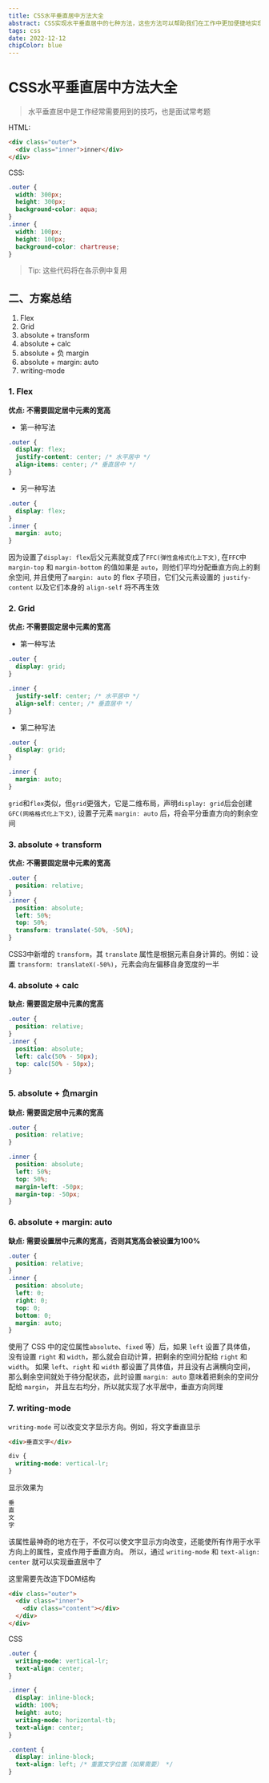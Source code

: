 ```yaml
---
title: CSS水平垂直居中方法大全
abstract: CSS实现水平垂直居中的七种方法，这些方法可以帮助我们在工作中更加便捷地实现元素的居中布局，也是面试中常考的知识点。
tags: css
date: 2022-12-12
chipColor: blue
---
```


# CSS水平垂直居中方法大全

> 水平垂直居中是工作经常需要用到的技巧，也是面试常考题

HTML:

```html
<div class="outer">
  <div class="inner">inner</div>
</div>
```

CSS:

```css
.outer {
  width: 300px;
  height: 300px;
  background-color: aqua;
}
.inner {
  width: 100px;
  height: 100px;
  background-color: chartreuse;
}
```

> Tip: 这些代码将在各示例中复用

## 二、方案总结

1. Flex
2. Grid
3. absolute + transform
4. absolute + calc
5. absolute + 负 margin
6. absolute + margin: auto
7. writing-mode

### 1. Flex

**优点: 不需要固定居中元素的宽高**

- 第一种写法

```css
.outer {
  display: flex;
  justify-content: center; /* 水平居中 */
  align-items: center; /* 垂直居中 */
}
```

- 另一种写法

```css
.outer {
  display: flex;
}
.inner {
  margin: auto;
}
```

因为设置了`display: flex`后父元素就变成了`FFC(弹性盒格式化上下文)`, 在`FFC`中`margin-top` 和 `margin-bottom` 的值如果是 `auto`，则他们平均分配垂直方向上的剩余空间,
并且使用了`margin: auto` 的 flex 子项目，它们父元素设置的 `justify-content` 以及它们本身的 `align-self` 将不再生效

### 2. Grid

**优点: 不需要固定居中元素的宽高**

- 第一种写法

```css
.outer {
  display: grid;
}

.inner {
  justify-self: center; /* 水平居中 */
  align-self: center; /* 垂直居中 */
}
```

- 第二种写法

```css
.outer {
  display: grid;
}

.inner {
  margin: auto;
}
```

`grid`和`flex`类似，但`grid`更强大，它是二维布局，声明`display: grid`后会创建`GFC(网格格式化上下文)`, 设置子元素 `margin: auto` 后，将会平分垂直方向的剩余空间

### 3. absolute + transform

**优点: 不需要固定居中元素的宽高**

```css
.outer {
  position: relative;
}
.inner {
  position: absolute;
  left: 50%;
  top: 50%;
  transform: translate(-50%, -50%);
}
```

CSS3中新增的 `transform`，其 `translate` 属性是根据元素自身计算的。例如：设置 `transform: translateX(-50%)`，元素会向左偏移自身宽度的一半

### 4. absolute + calc

**缺点: 需要固定居中元素的宽高**

```css
.outer {
  position: relative;
}
.inner {
  position: absolute;
  left: calc(50% - 50px);
  top: calc(50% - 50px);
}
```

### 5. absolute + 负margin

**缺点: 需要固定居中元素的宽高**

```css
.outer {
  position: relative;
}

.inner {
  position: absolute;
  left: 50%;
  top: 50%;
  margin-left: -50px;
  margin-top: -50px;
}
```

### 6. absolute + margin: auto

**缺点: 需要设置居中元素的宽高，否则其宽高会被设置为100%**

```css
.outer {
  position: relative;
}
.inner {
  position: absolute;
  left: 0;
  right: 0;
  top: 0;
  bottom: 0;
  margin: auto;
}
```

使用了 CSS 中的定位属性`absolute`、`fixed` 等）后，如果 `left` 设置了具体值，没有设置 `right` 和 `width`，那么就会自动计算，把剩余的空间分配给 `right` 和 `width`。
如果 `left`、`right` 和 `width` 都设置了具体值，并且没有占满横向空间，那么剩余空间就处于待分配状态，此时设置 `margin: auto` 意味着把剩余的空间分配给 `margin`，
并且左右均分，所以就实现了水平居中，垂直方向同理

### 7. writing-mode

`writing-mode` 可以改变文字显示方向。例如，将文字垂直显示

```html
<div>垂直文字</div>
```

```css
div {
  writing-mode: vertical-lr;
}
```

显示效果为

```html
垂
直
文
字
```

该属性最神奇的地方在于，不仅可以使文字显示方向改变，还能使所有作用于水平方向上的属性，变成作用于垂直方向。
所以，通过 `writing-mode` 和 `text-align: center` 就可以实现垂直居中了

这里需要先改造下DOM结构

```html
<div class="outer">
  <div class="inner">
    <div class="content"></div>
  </div>
</div>
```

CSS

```css
.outer {
  writing-mode: vertical-lr;
  text-align: center;
}

.inner {
  display: inline-block;
  width: 100%;
  height: auto;
  writing-mode: horizontal-tb;
  text-align: center;
}

.content {
  display: inline-block;
  text-align: left; /* 重置文字位置（如果需要） */
}
```
